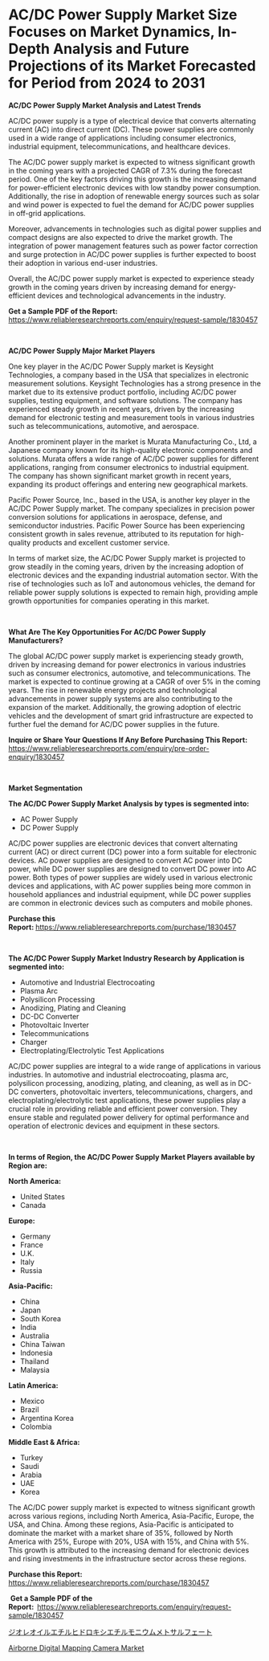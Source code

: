<p><h1>AC/DC Power Supply Market Size Focuses on Market Dynamics, In-Depth Analysis and Future Projections of its Market Forecasted for Period from 2024 to 2031</h1></p><p><strong>AC/DC Power Supply Market Analysis and Latest Trends</strong></p>
<p><p>AC/DC power supply is a type of electrical device that converts alternating current (AC) into direct current (DC). These power supplies are commonly used in a wide range of applications including consumer electronics, industrial equipment, telecommunications, and healthcare devices.</p><p>The AC/DC power supply market is expected to witness significant growth in the coming years with a projected CAGR of 7.3% during the forecast period. One of the key factors driving this growth is the increasing demand for power-efficient electronic devices with low standby power consumption. Additionally, the rise in adoption of renewable energy sources such as solar and wind power is expected to fuel the demand for AC/DC power supplies in off-grid applications.</p><p>Moreover, advancements in technologies such as digital power supplies and compact designs are also expected to drive the market growth. The integration of power management features such as power factor correction and surge protection in AC/DC power supplies is further expected to boost their adoption in various end-user industries.</p><p>Overall, the AC/DC power supply market is expected to experience steady growth in the coming years driven by increasing demand for energy-efficient devices and technological advancements in the industry.</p></p>
<p><strong>Get a Sample PDF of the Report:&nbsp;</strong> <a href="https://www.reliableresearchreports.com/enquiry/request-sample/1830457">https://www.reliableresearchreports.com/enquiry/request-sample/1830457</a></p>
<p>&nbsp;</p>
<p><strong>AC/DC Power Supply Major Market Players</strong></p>
<p><p>One key player in the AC/DC Power Supply market is Keysight Technologies, a company based in the USA that specializes in electronic measurement solutions. Keysight Technologies has a strong presence in the market due to its extensive product portfolio, including AC/DC power supplies, testing equipment, and software solutions. The company has experienced steady growth in recent years, driven by the increasing demand for electronic testing and measurement tools in various industries such as telecommunications, automotive, and aerospace.</p><p>Another prominent player in the market is Murata Manufacturing Co., Ltd, a Japanese company known for its high-quality electronic components and solutions. Murata offers a wide range of AC/DC power supplies for different applications, ranging from consumer electronics to industrial equipment. The company has shown significant market growth in recent years, expanding its product offerings and entering new geographical markets.</p><p>Pacific Power Source, Inc., based in the USA, is another key player in the AC/DC Power Supply market. The company specializes in precision power conversion solutions for applications in aerospace, defense, and semiconductor industries. Pacific Power Source has been experiencing consistent growth in sales revenue, attributed to its reputation for high-quality products and excellent customer service.</p><p>In terms of market size, the AC/DC Power Supply market is projected to grow steadily in the coming years, driven by the increasing adoption of electronic devices and the expanding industrial automation sector. With the rise of technologies such as IoT and autonomous vehicles, the demand for reliable power supply solutions is expected to remain high, providing ample growth opportunities for companies operating in this market.</p></p>
<p>&nbsp;</p>
<p><strong>What Are The Key Opportunities For AC/DC Power Supply Manufacturers?</strong></p>
<p><p>The global AC/DC power supply market is experiencing steady growth, driven by increasing demand for power electronics in various industries such as consumer electronics, automotive, and telecommunications. The market is expected to continue growing at a CAGR of over 5% in the coming years. The rise in renewable energy projects and technological advancements in power supply systems are also contributing to the expansion of the market. Additionally, the growing adoption of electric vehicles and the development of smart grid infrastructure are expected to further fuel the demand for AC/DC power supplies in the future.</p></p>
<p><strong>Inquire or Share Your Questions If Any Before Purchasing This Report:</strong> <a href="https://www.reliableresearchreports.com/enquiry/pre-order-enquiry/1830457">https://www.reliableresearchreports.com/enquiry/pre-order-enquiry/1830457</a></p>
<p>&nbsp;</p>
<p><strong>Market Segmentation</strong></p>
<p><strong>The AC/DC Power Supply Market Analysis by types is segmented into:</strong></p>
<p><ul><li>AC Power Supply</li><li>DC Power Supply</li></ul></p>
<p><p>AC/DC power supplies are electronic devices that convert alternating current (AC) or direct current (DC) power into a form suitable for electronic devices. AC power supplies are designed to convert AC power into DC power, while DC power supplies are designed to convert DC power into AC power. Both types of power supplies are widely used in various electronic devices and applications, with AC power supplies being more common in household appliances and industrial equipment, while DC power supplies are common in electronic devices such as computers and mobile phones.</p></p>
<p><strong>Purchase this Report:&nbsp;</strong><a href="https://www.reliableresearchreports.com/purchase/1830457">https://www.reliableresearchreports.com/purchase/1830457</a></p>
<p>&nbsp;</p>
<p><strong>The AC/DC Power Supply Market Industry Research by Application is segmented into:</strong></p>
<p><ul><li>Automotive and Industrial Electrocoating</li><li>Plasma Arc</li><li>Polysilicon Processing</li><li>Anodizing, Plating and Cleaning</li><li>DC-DC Converter</li><li>Photovoltaic Inverter</li><li>Telecommunications</li><li>Charger</li><li>Electroplating/Electrolytic Test Applications</li></ul></p>
<p><p>AC/DC power supplies are integral to a wide range of applications in various industries. In automotive and industrial electrocoating, plasma arc, polysilicon processing, anodizing, plating, and cleaning, as well as in DC-DC converters, photovoltaic inverters, telecommunications, chargers, and electroplating/electrolytic test applications, these power supplies play a crucial role in providing reliable and efficient power conversion. They ensure stable and regulated power delivery for optimal performance and operation of electronic devices and equipment in these sectors.</p></p>
<p>&nbsp;</p>
<p><strong>In terms of Region, the AC/DC Power Supply Market Players available by Region are:</strong></p>
<p>
    <p> <strong> North America: </strong>
        <ul>
            <li>United States</li>
            <li>Canada</li>
        </ul>
        </p> 
    <p> <strong> Europe: </strong>
        <ul>
            <li>Germany</li>
            <li>France</li>
            <li>U.K.</li>
            <li>Italy</li>
            <li>Russia</li>
        </ul>
        </p> 
    <p> <strong> Asia-Pacific: </strong>
        <ul>
            <li>China</li>
            <li>Japan</li>
            <li>South Korea</li>
            <li>India</li>
            <li>Australia</li>
            <li>China Taiwan</li>
            <li>Indonesia</li>
            <li>Thailand</li>
            <li>Malaysia</li>
        </ul>
        </p> 
    <p> <strong> Latin America: </strong>
        <ul>
            <li>Mexico</li>
            <li>Brazil</li>
            <li>Argentina Korea</li>
            <li>Colombia</li>
        </ul>
        </p> 
    <p> <strong> Middle East & Africa: </strong>
        <ul>
            <li>Turkey</li>
            <li>Saudi</li>
            <li>Arabia</li>
            <li>UAE</li>
            <li>Korea</li>
        </ul>
    </p>
    </p>
<p><p>The AC/DC power supply market is expected to witness significant growth across various regions, including North America, Asia-Pacific, Europe, the USA, and China. Among these regions, Asia-Pacific is anticipated to dominate the market with a market share of 35%, followed by North America with 25%, Europe with 20%, USA with 15%, and China with 5%. This growth is attributed to the increasing demand for electronic devices and rising investments in the infrastructure sector across these regions.</p></p>
<p><strong>Purchase this Report: </strong><a href="https://www.reliableresearchreports.com/purchase/1830457">https://www.reliableresearchreports.com/purchase/1830457</a></p>
<p>&nbsp;<strong>Get a Sample PDF of the Report:&nbsp;&nbsp;</strong><a href="https://www.reliableresearchreports.com/enquiry/request-sample/1830457">https://www.reliableresearchreports.com/enquiry/request-sample/1830457</a></p>
<p><strong></strong></p>
<p><p><a href="https://github.com/oqoeusbvpadwjs08/Market-Research-Report-List-1/blob/main/481666113544.md">ジオレオイルエチルヒドロキシエチルモニウムメトサルフェート</a></p><p><a href="https://github.com/RichRobinson5/Market-Research-Report-List-4/blob/main/airborne-digital-mapping-camera-market.md">Airborne Digital Mapping Camera Market</a></p></p>